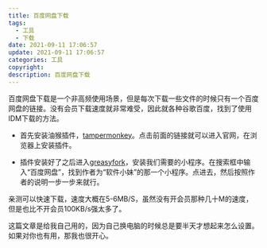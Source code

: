 ```yaml
---
title: 百度网盘下载
tags:
  - 工具
  - 下载
date: 2021-09-11 17:06:57
update: 2021-09-11 17:06:57
categories: 工具
copyright:
description: 百度网盘下载
---
```


百度网盘下载是一个非高频使用场景，但是每次下载一些文件的时候只有一个百度网盘的链接。没有会员下载速度就非常难受，因此就各种谷歌百度，找到了使用IDM下载的方法。

- 首先安装油猴插件，[tampermonkey](https://www.tampermonkey.net/)。点击前面的链接就可以进入官网，在浏览器上安装插件。

- 插件安装好了之后进入[greasyfork](https://greasyfork.org/zh-CN)，安装我们需要的小程序。在搜索框中输入“百度网盘”，找到作者为“软件小妹”的那一个小程序。点进去，然后按照作者的说明一步一步来就行。

亲测可以快速下载，速度大概在5-6MB/S，虽然没有开会员那种几十M的速度，但是也比不开会员100KB/s强太多了。

这篇文章是给我自己用的，因为自己换电脑的时候总是要半天才想起来怎么设置。如果对你也有用，那我也很开心。